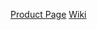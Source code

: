 [Product Page](https://www.cqrobot.com/index.php?route=product/product&path=242_245_286_289&product_id=1322)
[Wiki](http://www.cqrobot.wiki/index.php/DC_Gearmotor_SKU:_CQR25D)
